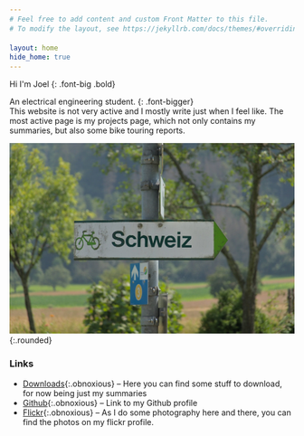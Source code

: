 ```yaml
---
# Feel free to add content and custom Front Matter to this file.
# To modify the layout, see https://jekyllrb.com/docs/themes/#overriding-theme-defaults

layout: home
hide_home: true
---
```


Hi I'm Joel
{: .font-big .bold}

An electrical engineering student.
{: .font-bigger}
\
This website is not very active and I mostly write just when I feel like. The most active page is my projects page, which not only contains my summaries, but also some bike touring reports.

![](images/pages/index.jpg){:.rounded}

### Links

- [Downloads](/downloads){:.obnoxious} &ndash; Here you can find some stuff to download, for now being just my summaries
- [Github](https://github.com/joelvonrotz){:.obnoxious} &ndash; Link to my Github profile
- [Flickr](https://www.flickr.com/joelvonrotz){:.obnoxious} &ndash; As I do some photography here and there, you can find the photos on my flickr profile.
